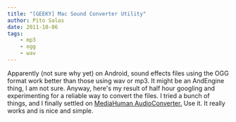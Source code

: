 ```yaml
---
title: "[GEEKY] Mac Sound Converter Utility"
author: Pito Salas
date: 2011-10-06
tags:
    - mp3
    - ogg
    - wav
---
```




Apparently (not sure why yet) on Android, sound effects files using the OGG
format work better than those using wav or mp3. It might be an AndEngine
thing, I am not sure. Anyway, here's my result of half hour googling and
experimenting for a reliable way to convert the files. I tried a bunch of
things, and I finally settled on [MediaHuman
AudioConverter.](<http://www.mediahuman.com/?app=mhac&ver=1.2>) Use it. It
really works and is nice and simple.


